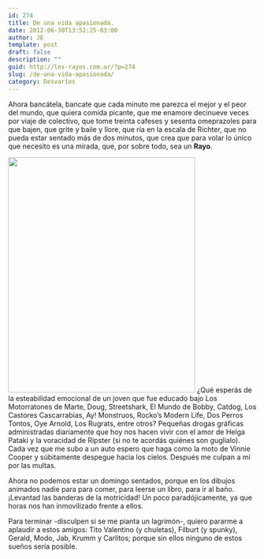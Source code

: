 ```yaml
---
id: 274
title: De una vida apasionada.
date: 2012-06-30T13:52:25-03:00
author: JE
template: post
draft: false
description: ""
guid: http://los-rayos.com.ar/?p=274
slug: /de-una-vida-apasionada/
category: Desvaríos
---
```

Ahora bancátela, bancate que cada minuto me parezca el mejor y el peor del mundo, que quiera comida picante, que me enamore decinueve veces por viaje de colectivo, que tome treinta cafeses y sesenta omeprazoles para que bajen, que grite y baile y llore, que ría en la escala de Richter, que no pueda estar sentado más de dos minutos, que crea que para volar lo único que necesito es una mirada, que, por sobre todo, sea un **Rayo**.

<img class="alignleft" src="https://k12.kn3.net/taringa/1/3/9/2/4/5/14/-siri/23E.jpg" alt="" width="379" height="477" /> ¿Qué esperás de la esteabilidad emocional de un joven que fue educado bajo Los Motorratones de Marte, Doug, Streetshark, El Mundo de Bobby, Catdog, Los Castores Cascarrabias, Ay! Monstruos, Rocko&#8217;s Modern Life, Dos Perros Tontos, Oye Arnold, Los Rugrats, entre otros? Pequeñas drogas gráficas administradas diariamente que hoy nos hacen vivir con el amor de Helga Pataki y la voracidad de Ripster (si no te acordás quiénes son guglialo). Cada vez que me subo a un auto espero que haga como la moto de Vinnie Cooper y súbitamente despegue hacia los cielos. Después me culpan a mí por las multas.

Ahora no podemos estar un domingo sentados, porque en los dibujos animados nadie para para comer, para leerse un libro, para ir al baño. ¡Levantad las banderas de la motricidad! Un poco paradójicamente, ya que horas nos han inmovilizado frente a ellos.

Para terminar -disculpen si se me pianta un lagrimón-, quiero pararme a aplaudir a estos amigos: Tito Valentino (y chuletas), Filburt (y spunky), Gerald, Modo, Jab, Krumm y Carlitos; porque sin ellos ninguno de estos sueños sería posible.